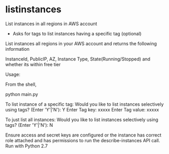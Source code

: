 # listinstances
List instances in all regions in AWS account

- Asks for tags to list instances having a specific tag (optional)

List instances all regions in your AWS account and returns the following information

InstanceId, PublicIP, AZ, Instance Type, State(Running/Stopped) and whether its within free tier

Usage: 

From the shell, 

python main.py

To list instance of a specific tag:
Would you like to list instances selectively using tags? (Enter 'Y'|'N'): Y
Enter Tag key: xxxxx
Enter Tag value: xxxxx

To just list all instances:
Would you like to list instances selectively using tags? (Enter 'Y'|'N'): N

Ensure access and secret keys are configured or the instance has correct role attached and has permissions to run the describe-instances API call.
Run with Python 2.7
